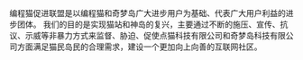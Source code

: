 编程猫促进联盟是以编程猫和奇梦岛广大进步用户为基础、代表广大用户利益的进步团体。
我们的目的是实现猫站和神岛的复兴，主要通过不断的施压、宣传、抗议、示威等非暴力方式来监督、胁迫、促使点猫科技有限公司和奇梦岛科技有限公司方面满足猫民岛民的合理需求，建设一个更加向上向善的互联网社区。
